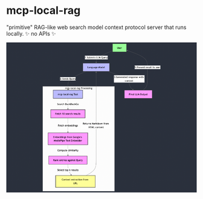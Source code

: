 # mcp-local-rag
"primitive" RAG-like web search model context protocol server that runs locally. ✨ no APIs ✨ 

![Flow diagram](images/flowchart.png)
